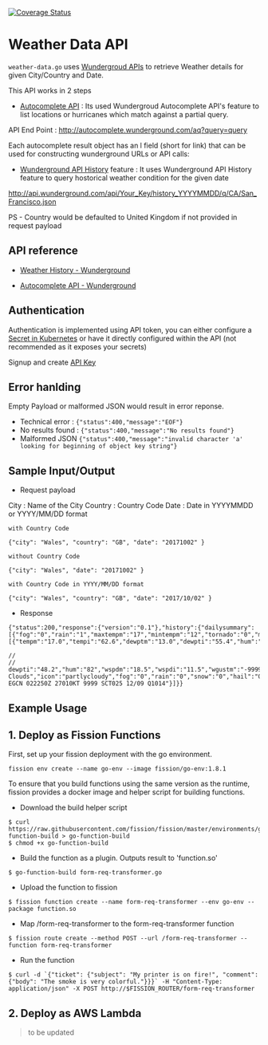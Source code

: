 
[![Coverage Status](https://coveralls.io/repos/github/OpenIndustryCloud/fissin-go-weather-data/badge.svg?branch=master)](https://coveralls.io/github/OpenIndustryCloud/fissin-go-weather-data?branch=master)


# Weather Data API

`weather-data.go` uses [Wundergroud APIs](https://www.wunderground.com/weather/api/) to retrieve Weather details for given City/Country and Date.

This API works in 2 steps

- [Autocomplete API](https://www.wunderground.com/weather/api/d/docs?d=autocomplete-api) : Its used Wundergroud Autocomplete API's  feature to list locations or hurricanes which match against a partial query.

API End Point :   http://autocomplete.wunderground.com/aq?query=query

Each autocomplete result object has an l field (short for link) that can be used for constructing wunderground URLs or API calls:

- [Wunderground API History](https://www.wunderground.com/weather/api/d/docs?d=data/history)  feature
 : It uses Wunderground API History feature to query hostorical weather condition for the given date

http://api.wunderground.com/api/Your_Key/history_YYYYMMDD/q/CA/San_Francisco.json

PS - Country would be defaulted to United Kingdom if not provided in request payload

## API reference

- [Weather History - Wunderground](https://www.wunderground.com/weather/api/d/docs?d=data/history)

- [Autocomplete API - Wunderground](https://www.wunderground.com/weather/api/d/docs?d=autocomplete-api)


## Authentication


Authentication is implemented using API token, you can either configure a [Secret in Kubernetes](https://kubernetes.io/docs/concepts/configuration/secret/) 
or  have it directly configured within the API (not recommended as it exposes your secrets)


Signup and create [API Key](https://www.wunderground.com/weather/api)


## Error hanlding

Empty Payload or malformed JSON would result in error reponse.

- Technical error :  `{"status":400,"message":"EOF"}`
- No results found : `{"status":400,"message":"No results found"}`
- Malformed JSON `{"status":400,"message":"invalid character 'a' looking for beginning of object key string"}`

## Sample Input/Output

- Request payload

City :  Name of the City
Country : Country Code 
Date : Date in YYYYMMDD or YYYY/MM/DD format 

```
with Country Code

{"city": "Wales", "country": "GB", "date": "20171002" }	

without Country Code

{"city": "Wales", "date": "20171002" }	

with Country Code in YYYY/MM/DD format

{"city": "Wales", "country": "GB", "date": "2017/10/02" }	

```
- Response

```
{"status":200,"response":{"version":"0.1"},"history":{"dailysummary":[{"fog":"0","rain":"1","maxtempm":"17","mintempm":"12","tornado":"0","maxpressurem":"1014","minpressurem":"1005","maxwspdm":"50","minwspdm":"13"}],"observations":[{"tempm":"17.0","tempi":"62.6","dewptm":"13.0","dewpti":"55.4","hum":"77","wspdm":"29.6","wspdi":"18.4","wgustm":"-9999.0","wgusti":"-9999.0","wdird":"230","wdire":"SW","vism":"10.0","visi":"6.2","pressurem":"1005","pressurei":"29.68","windchillm":"-999","windchilli":"-999","heatindexm":"-9999",

//
//
dewpti":"48.2","hum":"82","wspdm":"18.5","wspdi":"11.5","wgustm":"-9999.0","wgusti":"-9999.0","wdird":"270","wdire":"West","vism":"10.0","visi":"6.2","pressurem":"1014","pressurei":"29.95","windchillm":"-999","windchilli":"-999","heatindexm":"-9999","heatindexi":"-9999","precipm":"-9999.00","precipi":"-9999.00","conds":"Scattered Clouds","icon":"partlycloudy","fog":"0","rain":"0","snow":"0","hail":"0","thunder":"0","tornado":"0","metar":"METAR EGCN 022250Z 27010KT 9999 SCT025 12/09 Q1014"}]}}
```


## Example Usage

## 1.  Deploy as Fission Functions

First, set up your fission deployment with the go environment.

```
fission env create --name go-env --image fission/go-env:1.8.1
```

To ensure that you build functions using the same version as the
runtime, fission provides a docker image and helper script for
building functions.



- Download the build helper script

```
$ curl https://raw.githubusercontent.com/fission/fission/master/environments/go/builder/go-function-build > go-function-build
$ chmod +x go-function-build
```

- Build the function as a plugin. Outputs result to 'function.so'

`$ go-function-build form-req-transformer.go`

- Upload the function to fission

`$ fission function create --name form-req-transformer --env go-env --package function.so`

- Map /form-req-transformer to the form-req-transformer function

`$ fission route create --method POST --url /form-req-transformer --function form-req-transformer`

- Run the function

```$ curl -d `{"ticket": {"subject": "My printer is on fire!", "comment": {"body": "The smoke is very colorful."}}}` -H "Content-Type: application/json" -X POST http://$FISSION_ROUTER/form-req-transformer```

## 2. Deploy as AWS Lambda

> to be updated